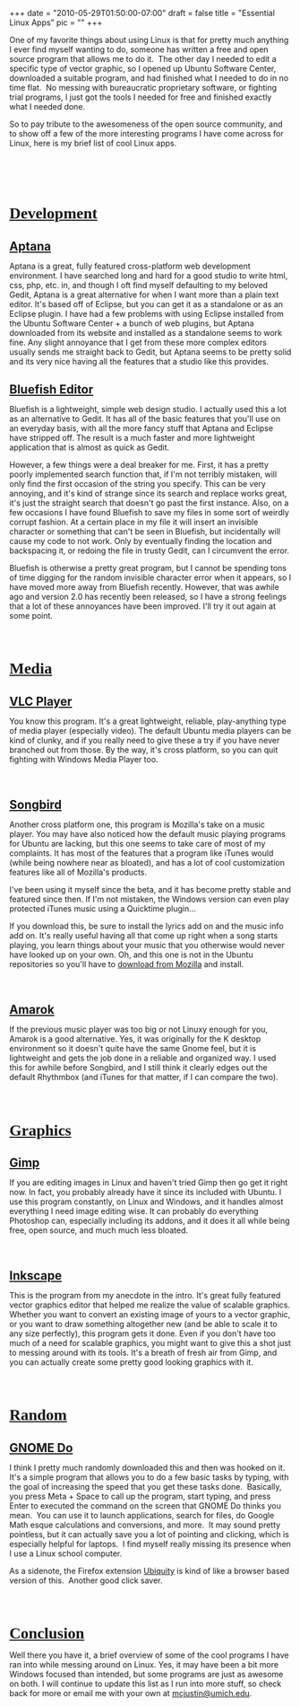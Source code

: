 
+++
date = "2010-05-29T01:50:00-07:00"
draft = false
title = "Essential Linux Apps"
pic = ""
+++

<p><style type="text/css">p { margin-bottom: 0.08in; }h1 { margin-bottom: 0.08in; }h1.western { font-family: "Liberation Serif",serif; }h1.cjk { font-family: "DejaVu Sans"; }h1.ctl { font-family: "DejaVu Sans"; }h2 { margin-bottom: 0.08in; }a:link {  }</style>
<p>One of my favorite things about using Linux is that for pretty much anything I ever find myself wanting to do, someone has written a free and open source program that allows me to do it.&nbsp; The other day I needed to edit a specific type of vector graphic, so I opened up Ubuntu Software Center, downloaded a suitable program, and had finished what I&nbsp;needed to do in no time flat.&nbsp; No messing with bureaucratic proprietary software, or fighting trial programs, I just got the tools I needed for free and finished exactly what I needed done.</p>
<p>So to pay tribute to the awesomeness of the open source community, and to show off a few of the more interesting programs I have come across for Linux, here is my brief list of cool Linux apps.</p>
<p>&nbsp;</p>
<p>&nbsp;</p>
<h1 class="western"><u>Development</u></h1>
<h2><a href="http://www.aptana.org/">Aptana</a></h2>
<p>Aptana is a great, fully featured cross-platform web development environment. I have searched long and hard for a good studio to write html, css, php, etc. in, and though I oft find myself defaulting to my beloved Gedit, Aptana is a great alternative for when I want more than a plain text editor. It's based off of Eclipse, but you can get it as a standalone or as an Eclipse plugin. I have had a few problems with using Eclipse installed from the Ubuntu Software Center + a bunch of web plugins, but Aptana downloaded from its website and installed as a standalone seems to work fine. Any slight annoyance that I get from these more complex editors usually sends me straight back to Gedit, but Aptana seems to be pretty solid and its very nice having all the features that a studio like this provides.</p>
<h2><a href="http://bluefish.openoffice.nl/">Bluefish Editor</a></h2>
<p>Bluefish is a lightweight, simple web design studio. I actually used this a lot as an alternative to Gedit. It has all of the basic features that you'll use on an everyday basis, with all the more fancy stuff that Aptana and Eclipse have stripped off. The result is a much faster and more lightweight application that is almost as quick as Gedit.</p>
<p>However, a few things were a deal breaker for me. First, it has a pretty poorly implemented search function that, if I'm not terribly mistaken, will only find the first occasion of the string you specify. This can be very annoying, and it's kind of strange since its search and replace works great, it's just the straight search that doesn't go past the first instance. Also, on a few occasions I have found Bluefish to save my files in some sort of weirdly corrupt fashion. At a certain place in my file it will insert an invisible character or something that can't be seen in Bluefish, but incidentally will cause my code to not work. Only by eventually finding the location and backspacing it, or redoing the file in trusty Gedit, can I circumvent the error.</p>
<p>Bluefish is otherwise a pretty great program, but I cannot be spending tons of time digging for the random invisible character error when it appears, so I have moved more away from Bluefish recently. However, that was awhile ago and version 2.0 has recently been released, so I have a strong feelings that a lot of these annoyances have been improved. I'll try it out again at some point.</p>
<p>&nbsp;</p>
<h1 class="western"><u>Media</u></h1>
<h2><a href="http://www.videolan.org/">VLC Player</a></h2>
<p>You know this program. It's a great lightweight, reliable, play-anything type of media player (especially video). The default Ubuntu media players can be kind of clunky, and if you really need to give these a try if you have never branched out from those. By the way, it's cross platform, so you can quit fighting with Windows Media Player too.</p>
<p>&nbsp;</p>
<h2><a href="http://www.getsongbird.com/">Songbird</a></h2>
<p>Another cross platform one, this program is Mozilla's take on a music player. You may have also noticed how the default music playing programs for Ubuntu are lacking, but this one seems to take care of most of my complaints. It has most of the features that a program like iTunes would (while being nowhere near as bloated), and has a lot of cool customization features like all of Mozilla's products.</p>
<p>I've been using it myself since the beta, and it has become pretty stable and featured since then. If I'm not mistaken, the Windows version can even play protected iTunes music using a Quicktime plugin...</p>
<p>If you download this, be sure to install the lyrics add on and the music info add on. It's really useful having all that come up right when a song starts playing, you learn things about your music that you otherwise would never have looked up on your own. Oh, and this one is not in the Ubuntu repositories so you'll have to <a href="http://www.getsongbird.com/">download from Mozilla</a> and install.</p>
<p>&nbsp;</p>
<h2><a href="http://amarok.kde.org/en">Amarok</a></h2>
<p>If the previous music player was too big or not Linuxy enough for you, Amarok is a good alternative. Yes, it was originally for the K desktop environment so it doesn't quite have the same Gnome feel, but it is lightweight and gets the job done in a reliable and organized way. I used this for awhile before Songbird, and I still think it clearly edges out the default Rhythmbox (and iTunes for that matter, if I can compare the two).</p>
<p>&nbsp;</p>
<h1 class="western"><u>Graphics</u></h1>
<h2><a href="http://www.gimp.org/">Gimp</a></h2>
<p>If you are editing images in Linux and haven't tried Gimp then go get it right now. In fact, you probably already have it since its included with Ubuntu. I use this program constantly, on Linux and Windows, and it handles almost everything I need image editing wise. It can probably do everything Photoshop can, especially including its addons, and it does it all while being free, open source, and much much less bloated.</p>
<p>&nbsp;</p>
<h2><a href="http://www.inkscape.org/">Inkscape</a></h2>
<p>This is the program from my anecdote in the intro. It's great fully featured vector graphics editor that helped me realize the value of scalable graphics. Whether you want to convert an existing image of yours to a vector graphic, or you want to draw something altogether new (and be able to scale it to any size perfectly), this program gets it done. Even if you don't have too much of a need for scalable graphics, you might want to give this a shot just to messing around with its tools. It's a breath of fresh air from Gimp, and you can actually create some pretty good looking graphics with it.</p>
<p>&nbsp;</p>
<h1 class="western"><u>Random</u></h1>
<h2><a href="http://do.davebsd.com/">GNOME Do</a></h2>
<p>I think I pretty much randomly downloaded this and then was hooked on it.&nbsp; It's a simple program that allows you to do a few basic tasks by typing, with the goal of increasing the speed that you get these tasks done.&nbsp; Basically, you press Meta + Space to call up the program, start typing, and press Enter to executed the command on the screen that GNOME Do thinks you mean.&nbsp; You can use it to launch applications, search for files, do Google Math esque calculations and conversions, and more.&nbsp; It may sound pretty pointless, but it can actually save you a lot of pointing and clicking, which is especially helpful for laptops.&nbsp; I find myself really missing its presence when I use a Linux school computer.</p>
<p>As a sidenote, the Firefox extension <a href="http://mozillalabs.com/ubiquity/">Ubiquity</a> is kind of like a browser based version of this.&nbsp; Another good click saver.</p>
<p>&nbsp;</p>
<h1 class="western"><u>Conclusion</u></h1>
<p>Well there you have it, a brief overview of some of the cool programs I have ran into while messing around on Linux. Yes, it may have been a bit more Windows focused than intended, but some programs are just as awesome on both. I will continue to update this list as I run into more stuff, so check back for more or email me with your own at <a href="mailto:%20mcjustin@umich.edu">mcjustin@umich.edu</a>.</p>
<p style="margin-bottom: 0in;">&nbsp;</p>
</p>